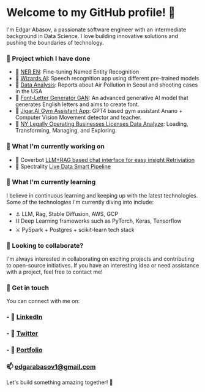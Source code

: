 # Welcome to my GitHub profile! 🚀

I'm Edgar Abasov, a passionate software engineer with an intermediate background in Data Science. I love building innovative solutions and pushing the boundaries of technology.
### 📂 Project which I have done
- 🔗 [NER EN](https://github.com/Metaphysicist1/Mastering/tree/dev/ner_conll2003): Fine-tuning Named Entity Recognition
- 🔗 [Wizards.AI](https://github.com/Metaphysicist1/Wizards.AI): Speech recognition app using different pre-trained models
- 🔗 [Data Analysis](https://github.com/Metaphysicist1/COMM-school-Data_Analytics): Reports about Air Pollution in Seoul and shooting cases in the USA
- 🔗 [Font-Letter Generator GAN](https://github.com/Metaphysicist1/Bachelor_Thesis): An advanced generative AI model that generates English letters and aims to create font.
- 🔗 [Jigar.AI Gym Assistant App](https://github.com/Metaphysicist1/Jigar.AI):  GPT4 based gym assistant Anano + Computer Vision Movement detector and teacher.
- 🔗 [NY Legally Operating Businesses Licenses Data Analyze](https://github.com/Metaphysicist1/Analyze_Flow): Loading, Transforming, Managing, and Exploring.

### 🔭 What I'm currently working on
- 🔗 Coverbot [LLM+RAG based chat interface for easy insight Retriviation](https://github.com/Metaphysicist1/CoverBot)
- 🔗 Spectrality [Live Data Smart Pipeline](https://github.com/Metaphysicist1/Live-Data-Retriever-Visualizer)
### 🌱 What I'm currently learning

I believe in continuous learning and keeping up with the latest technologies. Some of the technologies I'm currently diving into include:
- ⚓ LLM, Rag, Stable Diffusion, AWS, GCP
- ⛓️ Deep Learning frameworks such as PyTorch, Keras, Tensorflow 
- ⚔️ PySpark + Postgres + scikit-learn tech stack  


### 👯 Looking to collaborate?

I'm always interested in collaborating on exciting projects and contributing to open-source initiatives. If you have an interesting idea or need assistance with a project, feel free to contact me!

### 💬 Get in touch

You can connect with me on:

###  - 🔗  [LinkedIn](https://www.linkedin.com/in/edgar-abasov-aa86a71aa/)
###  - 🔗 [Twitter](https://twitter.com/AbasovEdgar)
###  - 🔗 [Portfolio](https://www.datascienceportfol.io/metaphysicist)

### 📫 edgarabasov1@gmail.com

Let's build something amazing together! 👼
